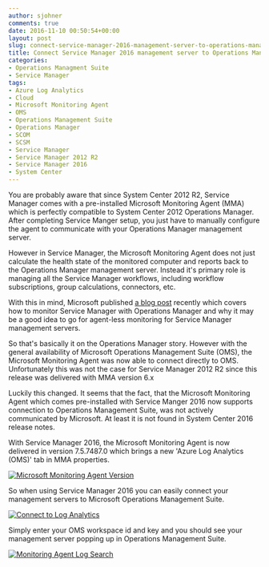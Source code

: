 ```yaml
---
author: sjohner
comments: true
date: 2016-11-10 00:50:54+00:00
layout: post
slug: connect-service-manager-2016-management-server-to-operations-management-suite
title: Connect Service Manager 2016 management server to Operations Management Suite
categories:
- Operations Managment Suite
- Service Manager
tags:
- Azure Log Analytics
- Cloud
- Microsoft Monitoring Agent
- OMS
- Operations Management Suite
- Operations Manager
- SCOM
- SCSM
- Service Manager
- Service Manager 2012 R2
- Service Manager 2016
- System Center
---
```


You are probably aware that since System Center 2012 R2, Service Manager comes with a pre-installed Microsoft Monitoring Agent (MMA) which is perfectly compatible to System Center 2012 Operations Manager. After completing Service Manger setup, you just have to manually configure the agent to communicate with your Operations Manager management server.

However in Service Manager, the Microsoft Monitoring Agent does not just calculate the health state of the monitored computer and reports back to the Operations Manager management server. Instead it's primary role is managing all the Service Manager workflows, including workflow subscriptions, group calculations, connectors, etc.

With this in mind, Microsoft published [a blog post](https://blogs.technet.microsoft.com/servicemanager/2016/09/20/monitoring-service-manager-with-microsoft-system-center-operations-manager/) recently which covers how to monitor Service Manager with Operations Manager and why it may be a good idea to go for agent-less monitoring for Service Manager management servers.

So that's basically it on the Operations Manager story. However with the general availability of Microsoft Operations Management Suite (OMS), the Microsoft Monitoring Agent was now able to connect directly to OMS. Unfortunately this was not the case for Service Manager 2012 R2 since this release was delivered with MMA version 6.x

Luckily this changed. It seems that the fact, that the Microsoft Monitoring Agent which comes pre-installed with Service Manger 2016 now supports connection to Operations Management Suite, was not actively communicated by Microsoft. At least it is not found in System Center 2016 release notes.

With Service Manager 2016, the Microsoft Monitoring Agent is now delivered in version 7.5.7487.0 which brings a new 'Azure Log Analytics (OMS)' tab in MMA properties.

[![Microsoft Monitoring Agent Version](/images/MMA_Version.png)](/images/MMA_Version.png)

So when using Service Manager 2016 you can easily connect your management servers to Microsoft Operations Management Suite.

[![Connect to Log Analytics](/images/MMA_ConnectOMS.png)](/images/MMA_ConnectOMS.png)

Simply enter your OMS workspace id and key and you should see your management server popping up in Operations Management Suite.

[![Monitoring Agent Log Search](/images/MMA_LogSearch-1024x376.png)](/images/MMA_LogSearch.png)
